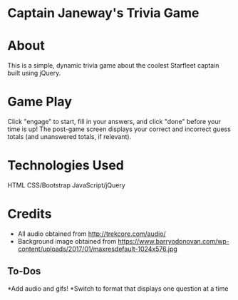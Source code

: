 # Captain Janeway's Trivia Game

# About
This is a simple, dynamic trivia game about the coolest Starfleet captain built using jQuery.

# Game Play
Click "engage" to start, fill in your answers, and click "done" before your time is up!
The post-game screen displays your correct and incorrect guess totals (and unanswered
totals, if relevant).

# Technologies Used
HTML
CSS/Bootstrap
JavaScript/jQuery

# Credits
* All audio obtained from http://trekcore.com/audio/
* Background image obtained from https://www.barryodonovan.com/wp-content/uploads/2017/01/maxresdefault-1024x576.jpg

## To-Dos
*Add audio and gifs!
*Switch to format that displays one question at a time